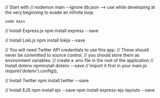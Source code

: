 // Start with
    // nodemon main --ignore db.json --> use while developing at the very beginning to evade an infinite loop
    
    node main




// Install Express.js
    npm install express --save

// Install Loki.js
    npm install lokijs --save   

// You will need Twitter API credentials to use this app.
// These should never be committed to source control,
// you should store them as environment variables:
// create a .env file in the root of the application
// Install dotenv
    npminstall dotenv --save
// Import it first in your main.js: 
    require('dotenv').config();

// Install Twitter
    npm install twitter --save

// Install EJS
    npm install ejs --save
    npm install express-ejs-layouts --save
